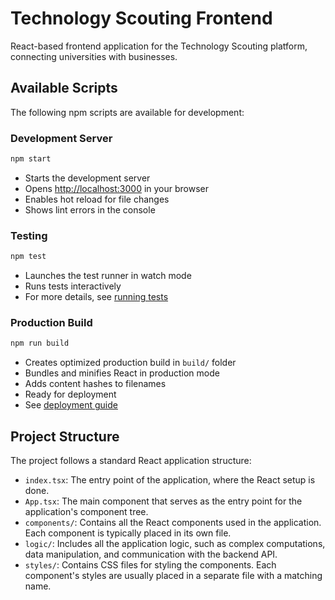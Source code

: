 # Technology Scouting Frontend

React-based frontend application for the Technology Scouting platform, connecting universities with businesses.

## Available Scripts

The following npm scripts are available for development:

### Development Server
```bash
npm start
```
- Starts the development server
- Opens [http://localhost:3000](http://localhost:3000) in your browser
- Enables hot reload for file changes
- Shows lint errors in the console

### Testing
```bash
npm test
```
- Launches the test runner in watch mode
- Runs tests interactively
- For more details, see [running tests](https://facebook.github.io/create-react-app/docs/running-tests)

### Production Build
```bash
npm run build
```
- Creates optimized production build in `build/` folder
- Bundles and minifies React in production mode
- Adds content hashes to filenames
- Ready for deployment
- See [deployment guide](https://facebook.github.io/create-react-app/docs/deployment)

## Project Structure

The project follows a standard React application structure:

- `index.tsx`: The entry point of the application, where the React setup is done.
- `App.tsx`: The main component that serves as the entry point for the application's component tree.
- `components/`: Contains all the React components used in the application. Each component is typically placed in its own file.
- `logic/`: Includes all the application logic, such as complex computations, data manipulation, and communication with the backend API.
- `styles/`: Contains CSS files for styling the components. Each component's styles are usually placed in a separate file with a matching name.
